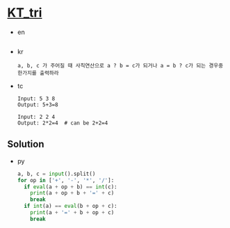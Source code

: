 # [KT_tri](https://open.kattis.com/problems/tri)

* en

  ```en

  ```

* kr

  ```kr
  a, b, c 가 주어질 때 사칙연산으로 a ? b = c가 되거나 a = b ? c가 되는 경우중 한가지를 출력하라
  ```

* tc

  ```tc
  Input: 5 3 8
  Output: 5+3=8

  Input: 2 2 4
  Output: 2*2=4  # can be 2+2=4
  ```

## Solution

* py

  ```py
  a, b, c = input().split()
  for op in ['+', '-', '*', '/']:
    if eval(a + op + b) == int(c):
      print(a + op + b + '=' + c)
      break
    if int(a) == eval(b + op + c):
      print(a + '=' + b + op + c)
      break
  ```
